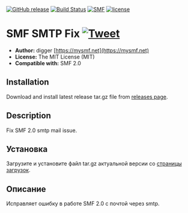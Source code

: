 [![GitHub release](https://img.shields.io/github/release/realdigger/SMF-SMTP-Fix.svg)](https://github.com/realdigger/SMF-SMTP-Fix/releases)
[![Build Status](https://travis-ci.org/realdigger/SMF-SMTP-Fix.svg?branch=master)](https://travis-ci.org/realdigger/SMF-SMTP-Fix)
[![SMF](https://img.shields.io/badge/SMF-2.0-blue.svg?style==flat)](https://simplemachines.org)
[![license](https://img.shields.io/github/license/realdigger/SMF-SMTP-Fix.svg)]()

# SMF SMTP Fix [![Tweet](https://img.shields.io/twitter/url/http/shields.io.svg?style=social)](https://twitter.com/intent/tweet?text=SMF%20SMTP%20Fix&url=https://github.com/realdigger/SMF-SMTP-Fix&hashtags=smf,smtp,fix)
* **Author:** digger [https://mysmf.net](https://mysmf.net)  
* **License:** The MIT License (MIT)  
* **Compatible with:** SMF 2.0  

## Installation
Download and install latest release tar.gz file from [releases page](https://github.com/realdigger/SMF-SMTP-Fix/releases).

## Description
Fix SMF 2.0 smtp mail issue.

## Установка
   Загрузите и установите файл tar.gz актуальной версии со [страницы загрузок](https://github.com/realdigger/SMF-SMTP-Fix/releases).

## Описание
Исправляет ошибку в работе SMF 2.0 c почтой через smtp.
